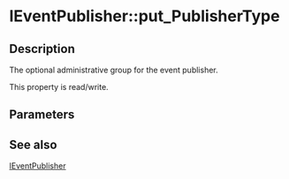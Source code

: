 # IEventPublisher::put_PublisherType

## Description

The optional administrative group for the event publisher.

This property is read/write.

## Parameters

## See also

[IEventPublisher](https://learn.microsoft.com/windows/desktop/api/eventsys/nn-eventsys-ieventpublisher)